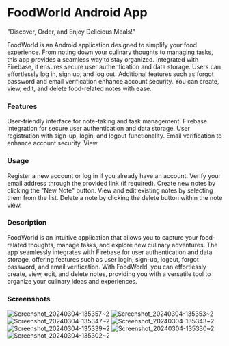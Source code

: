 # FoodWorld Android App

"Discover, Order, and Enjoy Delicious Meals!"

FoodWorld is an Android application designed to simplify your food experience. From noting down your culinary thoughts to managing tasks, this app provides a seamless way to stay organized. 
Integrated with Firebase, it ensures secure user authentication and data storage. Users can effortlessly log in, sign up, and log out. 
Additional features such as forgot password and email verification enhance account security. You can create, view, edit, and delete food-related notes with ease.

### Features

User-friendly interface for note-taking and task management.
Firebase integration for secure user authentication and data storage.
User registration with sign-up, login, and logout functionality.
Email verification to enhance account security.
View 

### Usage

Register a new account or log in if you already have an account.
Verify your email address through the provided link (if required).
Create new notes by clicking the "New Note" button.
View and edit existing notes by selecting them from the list.
Delete a note by clicking the delete button within the note view.

### Description
FoodWorld is an intuitive application that allows you to capture your food-related thoughts, manage tasks, and explore new culinary adventures. 
The app seamlessly integrates with Firebase for user authentication and data storage, offering features such as user login, sign-up, logout, forgot password, and email verification. With FoodWorld, you can effortlessly create, view, edit, and delete notes, providing you with a versatile tool to organize your culinary ideas and experiences.
  
### Screenshots

![Screenshot_20240304-135357~2](https://github.com/Kshitijkumar15/FoodWorld/assets/66892634/7c94e10e-041e-4788-8178-859bd0d3115f)
![Screenshot_20240304-135353~2](https://github.com/Kshitijkumar15/FoodWorld/assets/66892634/1ebcc707-4f1f-4b68-aa2f-848b05dffd03)
![Screenshot_20240304-135347~2](https://github.com/Kshitijkumar15/FoodWorld/assets/66892634/0487bab5-ea64-4d35-aab1-6af33e85e877)
![Screenshot_20240304-135343~2](https://github.com/Kshitijkumar15/FoodWorld/assets/66892634/9e427170-618b-4096-b34e-0e9334bf653f)
![Screenshot_20240304-135339~2](https://github.com/Kshitijkumar15/FoodWorld/assets/66892634/b569c7b1-cf7a-484a-acd2-ed7136b2844f)
![Screenshot_20240304-135330~2](https://github.com/Kshitijkumar15/FoodWorld/assets/66892634/47c67f10-3345-49e6-918e-43b5ae0b829a)
![Screenshot_20240304-135302~2](https://github.com/Kshitijkumar15/FoodWorld/assets/66892634/98186ea7-9e1f-4490-9f32-40078ead686b)




